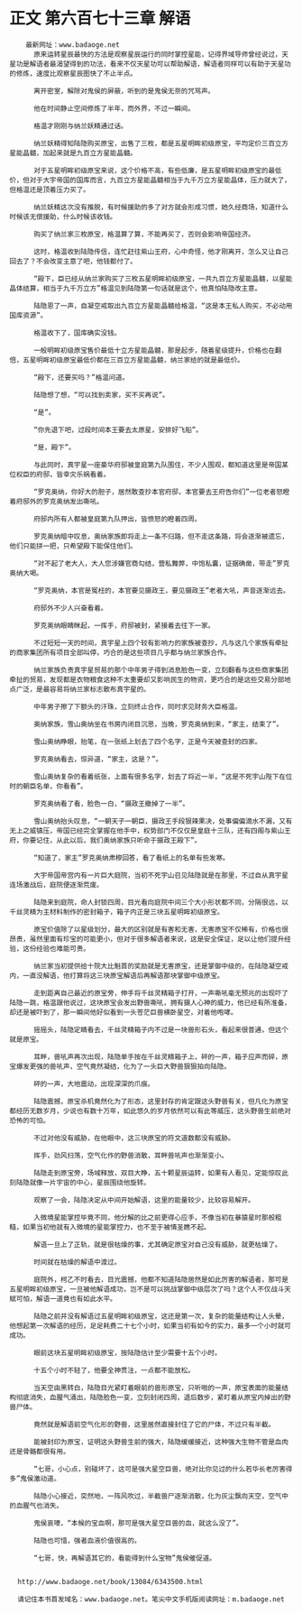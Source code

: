 # 正文 第六百七十三章 解语
        最新网址：www.badaoge.net
          原来运转星辰最快的方法是观察星辰运行的同时掌控星能，记得界域导师曾经说过，天星功是解语者最渴望得到的功法，看来不仅天星功可以帮助解语，解语者同样可以有助于天星功的修炼，速度比观察星辰图快了不止半点。
      
          离开密室，解除对鬼侯的屏蔽，听到的是鬼侯无奈的咒骂声。
      
          他在时间静止空间修炼了半年，而外界，不过一瞬间。
      
          格温才刚刚与纳兰妖精通过话。
      
          纳兰妖精得知陆隐购买原宝，出售了三枚，都是五星明眸初级原宝，平均定价三百立方星能晶髓，加起来就是九百立方星能晶髓。
      
          对于五星明眸初级原宝来说，这个价格不高，有些低廉，是五星明眸初级原宝的最低价，但对于大宇帝国的国库而言，九百立方星能晶髓相当于九千万立方星能晶体，压力就大了，但格温还是顶着压力买了。
      
          纳兰妖精这次没有推脱，有时候援助的多了对方就会形成习惯，她久经商场，知道什么时候该无偿援助，什么时候该收钱。
      
          购买了纳兰家三枚原宝，格温算了算，不能再买了，否则会影响帝国经济。
      
          这时，格温收到陆隐传信，连忙赶往紫山王府，心中奇怪，他才刚离开，怎么又让自己回去了？不会改变主意了吧，他钱都付了。
      
          “殿下，臣已经从纳兰家购买了三枚五星明眸初级原宝，一共九百立方星能晶髓，以星能晶体结算，相当于九千万立方”格温见到陆隐第一句话就是这个，他真怕陆隐改主意。
      
          陆隐恩了一声，自凝空戒取出九百立方星能晶髓给格温，“这是本王私人购买，不必动用国库资源”。
      
          格温收下了，国库确实没钱。
      
          一般明眸初级原宝售价最低十立方星能晶髓，那是起步，随着星级提升，价格也在翻倍，五星明眸初级原宝最低价都在三百立方星能晶髓，纳兰家给的就是最低价。
      
          “殿下，还要买吗？”格温问道。
      
          陆隐想了想，“可以找到卖家，买不买再说”。
      
          “是”。
      
          “你先退下吧，过段时间本王要去太原星，安排好飞船”。
      
          “是，殿下”。
      
          与此同时，真宇星一座豪华府邸被皇庭第九队围住，不少人围观，都知道这里是帝国某位权臣的府邸，皆幸灾乐祸看着。
      
          “罗克奥纳，你好大的胆子，居然敢查抄本官府邸，本官要去王府告你们”一位老者怒瞪着府邸外的罗克奥纳发出嘶吼。
      
          府邸内所有人都被皇庭第九队押出，皆愤怒的瞪着四周。
      
          罗克奥纳暗中叹息，奥纳家族即将走上一条不归路，但不走这条路，将会逐渐被遗忘，他们只能拼一把，只希望殿下能保住他们。
      
          “对不起了老大人，大人您涉嫌官商勾结，营私舞弊，中饱私囊，证据确凿，带走”罗克奥纳大喝。
      
          “罗克奥纳，本官是冤枉的，本官要见摄政王，要见摄政王”老者大吼，声音逐渐远去。
      
          府邸外不少人兴奋看着。
      
          罗克奥纳眼睛眯起，一挥手，府邸被封，紧接着去往下一家。
      
          不过短短一天的时间，真宇星上四个较有影响力的家族被查抄，凡与这几个家族有牵扯的商家集团所有项目全部叫停，巧合的是这些项目几乎都与纳兰家族合作。
      
          纳兰家族负责真宇星贸易的那个中年男子得到消息脸色一变，立刻翻看与这些商家集团牵扯的贸易，发现都是衣物粮食这种不太重要却又影响民生的物资，更巧合的是这些交易分部地点广泛，是最容易将纳兰家标志散布真宇星的。
      
          中年男子擦了下额头的汗珠，立刻终止合作，同时求见财务大臣格温。
      
          奥纳家族，雪山奥纳坐在书房内闭目沉思，当晚，罗克奥纳到来，“家主，结束了”。
      
          雪山奥纳睁眼，抬笔，在一张纸上划去了四个名字，正是今天被查封的四家。
      
          罗克奥纳看去，惊异道，“家主，这是？”。
      
          雪山奥纳复杂的看着纸张，上面有很多名字，划去了将近一半，“这是不死宇山陛下在位时的朝臣名单，你看看”。
      
          罗克奥纳看了看，脸色一白，“摄政王撤掉了一半”。
      
          雪山奥纳抬头叹息，“一朝天子一朝臣，摄政王手段狠辣果决，处事偏偏滴水不漏，又有无上之威镇压，帝国已经完全掌握在他手中，权势部门不仅仅是皇庭十三队，还有四阁与紫山王府，你要记住，从此以后，我们奥纳家族只听命于摄政王殿下”。
      
          “知道了，家主”罗克奥纳肃穆回答，看了看纸上的名单有些发寒。
      
          大宇帝国帝宫内有一片巨大庭院，当初不死宇山召见陆隐就是在那里，不过自从真宇星连场激战后，庭院便逐渐荒废。
      
          陆隐来到庭院，命人封锁四周，目光看向庭院中间三个大小形状都不同，分隔很远，以千丝灵精为主材料制作的密封箱子，箱子内正是三块五星明眸初级原宝。
      
          原宝价值除了以星级划分，最大的区别就是有害和无害，无害原宝不仅稀有，价格也很昂贵，虽然里面有珍宝的可能更小，但对于很多解语者来说，这是安全保证，足以让他们提升经验，这份经验也难能可贵。
      
          纳兰家当初提供给十院大比魁首的奖励就是无害原宝，还是掌御中级的，在陆隐凝空戒内，一直没解语，他打算将这三块原宝解语后再解语那块掌御中级原宝。
      
          走到距离自己最近的原宝旁，伸手将千丝灵精箱子打开，一声嘶吼毫无预兆的出现吓了陆隐一跳，格温跟他说过，这块原宝会发出野兽嘶吼，拥有摄人心神的威力，他已经有所准备，却还是被吓到了，那一瞬间他好似看到一头苍茫巨兽横卧星空，对着他咆哮。
      
          摇摇头，陆隐定睛看去，千丝灵精箱子内不过是一块兽形石头，看起来很普通，但这个就是原宝。
      
          耳畔，兽吼声再次出现，陆隐单手按在千丝灵精箱子上，砰的一声，箱子应声而碎，原宝爆发更强的兽吼声，空气竟然凝结，化为了一头巨大野兽狠狠拍向陆隐。
      
          砰的一声，大地震动，出现深深的爪痕。
      
          陆隐震撼，原宝杀机竟然化为了形态，这里封存的肯定跟这头野兽有关，但凡化为原宝都经历无数岁月，少说也有数十万年，如此悠久的岁月依然可以有此等威压，这头野兽生前绝对恐怖的可怕。
      
          不过对他没有威胁，在他眼中，这三块原宝的符文道数都没有威胁。
      
          挥手，劲风扫荡，空气化作的野兽消散，耳畔兽吼声也渐渐变小。
      
          陆隐走到原宝旁，场域释放，双目大睁，五十颗星辰运转，如果有人看见，定能惊叹此刻陆隐就像一片宇宙的中心，星辰围绕他旋转。
      
          观察了一会，陆隐决定从中间开始解语，这里的能量较少，比较容易解开。
      
          入微境星能掌控毕竟不同，他分解的比之前更得心应手，不像当初在暴猿星时那般粗糙，如果当初他就有入微境的星能掌控力，也不至于被情圣瞧不起。
      
          解语一旦上了正轨，就是很枯燥的事，尤其确定原宝对自己没有威胁，就更枯燥了。
      
          时间就在枯燥的解语中渡过。
      
          庭院外，柯乙不时看去，目光震撼，他都不知道陆隐居然是如此厉害的解语者，那可是五星明眸初级原宝，一旦被他解语成功，岂不是可以挑战掌御中级层次了吗？这个人不仅战斗天赋可怕，解语一道竟也有如此水平。
      
          陆隐之前并没有解语过五星明眸初级原宝，这还是第一次，复杂的能量结构让人头晕，他想起第一次解语的经历，足足耗费二十七个小时，如果当初有如今的实力，最多一个小时就可成功。
      
          眼前这块五星明眸初级原宝，按陆隐估计至少需要十五个小时。
      
          十五个小时不轻了，他要全神贯注，一点都不能放松。
      
          当天空由黑转白，陆隐目光紧盯着眼前的兽形原宝，只听啪的一声，原宝表面的能量结构彻底消失，血腥气涌出，陆隐脸色一变，立刻封闭四周，退后数步，紧盯着从原宝内掉出的野兽尸体。
      
          竟然就是解语前空气化形的野兽，这里居然直接封住了它的尸体，不过只有半截。
      
          能被封印为原宝，证明这头野兽生前的强大，陆隐缓缓接近，这种强大生物不管是血肉还是骨骼都很有用。
      
          “七哥，小心点，别碰坏了，这可是强大星空巨兽，绝对比你见过的什么若华长老厉害得多”鬼侯激动道。
      
          陆隐小心接近，突然地，一阵风吹过，半截兽尸逐渐消散，化为灰尘飘向天空，空气中的血腥气也消失。
      
          鬼侯哀嚎，“本候的宝血啊，那可是强大星空巨兽的血，就这么没了”。
      
          陆隐也可惜，强者血液价值很高的。
      
          “七哥，快，再解语其它的，看能得到什么宝物”鬼侯催促道。
      
      
      http://www.badaoge.net/book/13084/6343500.html
      
      请记住本书首发域名：www.badaoge.net。笔尖中文手机版阅读网址：m.badaoge.net